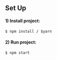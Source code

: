 ## Set Up

#### 1) Install project:

    $ npm install / $yarn

#### 2) Run project:

    $ npm start

